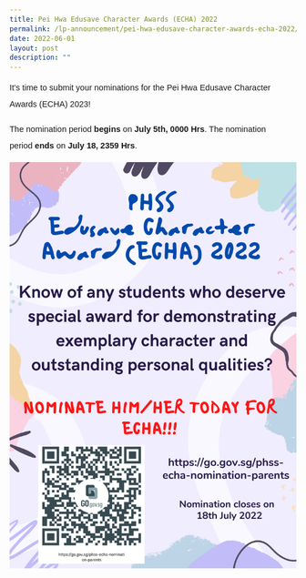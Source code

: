 ```yaml
---
title: Pei Hwa Edusave Character Awards (ECHA) 2022
permalink: /lp-announcement/pei-hwa-edusave-character-awards-echa-2022/
date: 2022-06-01
layout: post
description: ""
---
```

<p style="font-size:14.5px; line-height:2 ;margin-top:5px; font-family:sans-serif;" class="description">It’s time to submit your nominations for the Pei Hwa Edusave Character Awards (ECHA) 2023!</p>

<p style="font-size:14.5px; line-height:2 ;margin-top:5px; font-family:sans-serif;" class="description">The nomination period <strong style="font-size:14.5px; line-height:2; font-family:sans-serif;">begins</strong>&nbsp;on<strong style="font-size:14.5px; line-height:2; font-family:sans-serif;">&nbsp;July 5th, 0000 Hrs</strong>. The nomination period&nbsp;<strong style="font-size:14.5px; line-height:2; font-family:sans-serif;">ends</strong>&nbsp;on<strong style="font-size:14.5px; line-height:2; font-family:sans-serif;">&nbsp;July 18, 2359 Hrs</strong>.</p>


<img src="/images/PHSS-ECHA-2022-parent-Poster.png">